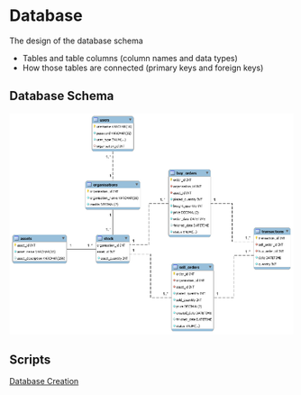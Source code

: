 # Database
The design of the database schema
- Tables and table columns (column names and data types)
- How those tables are connected (primary keys and foreign keys)

## Database Schema
![Database Design - Enhanced Entity-Relationship Diagram](DB_Schema.png)

## Scripts
[Database Creation](DB_Creation_Script.sql)
